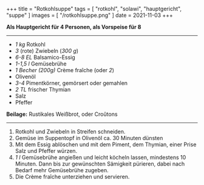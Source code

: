+++
title = "Rotkohlsuppe"
tags = [ "rotkohl", "solawi", "hauptgericht", "suppe" ]
images = [ "/rotkohlsuppe.png" ]
date = 2021-11-03
+++

**Als Hauptgericht für 4 Personen, als Vorspeise für 8**

---

- *1 kg* Rotkohl
- *3* (rote) Zwiebeln (*300 g*)
- *6-8 EL* Balsamico-Essig
- *1-1,5 l* Gemüsebrühe
- *1 Becher (200g)* Crème fraîche (oder *2*)
- Olivenöl
- *3-4* Pimentkörner, gemörsert oder gemahlen
- *2 TL* frischer Thymian
- Salz
- Pfeffer

**Beilage:** Rustikales Weißbrot, oder Croûtons

---

1. Rotkohl und Zwiebeln in Streifen schneiden.
2. Gemüse im Suppentopf in Olivenöl ca. 30 Minuten dünsten
3. Mit dem Essig ablöschen und mit dem Piment, dem Thymian, einer Prise Salz und Pfeffer würzen.
4. *1 l* Gemüsebrühe angießen und leicht köcheln lassen, mindestens 10 Minuten.
   Dann bis zur gewünschten Sämigkeit pürieren, dabei nach Bedarf mehr Gemüsebrühe zugeben.
5. Die Crème fraîche unterziehen und servieren.

